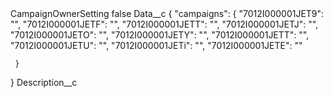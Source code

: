 <?xml version="1.0" encoding="UTF-8"?>
<CustomMetadata xmlns="http://soap.sforce.com/2006/04/metadata" xmlns:xsi="http://www.w3.org/2001/XMLSchema-instance" xmlns:xsd="http://www.w3.org/2001/XMLSchema">
    <label>CampaignOwnerSetting</label>
    <protected>false</protected>
    <values>
        <field>Data__c</field>
        <value xsi:type="xsd:string">{
  &quot;campaigns&quot;: {
    &quot;7012I000001JET9&quot;: &quot;&quot;,
    &quot;7012I000001JETF&quot;: &quot;&quot;,
    &quot;7012I000001JETT&quot;: &quot;&quot;,
    &quot;7012I000001JETJ&quot;: &quot;&quot;,
    &quot;7012I000001JETO&quot;: &quot;&quot;,
    &quot;7012I000001JETY&quot;: &quot;&quot;,
    &quot;7012I000001JETT&quot;: &quot;&quot;,
    &quot;7012I000001JETU&quot;: &quot;&quot;,
    &quot;7012I000001JETi&quot;: &quot;&quot;,
 &quot;7012I000001JETE&quot;: &quot;&quot;
  

   
     }
}</value>
    </values>
    <values>
        <field>Description__c</field>
        <value xsi:nil="true"/>
    </values>
</CustomMetadata>
